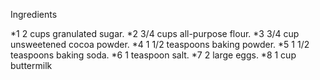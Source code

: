 Ingredients

*1 2 cups granulated sugar.
*2 3/4 cups all-purpose flour.
*3 3/4 cup unsweetened cocoa powder.
*4 1 1/2 teaspoons baking powder.
*5 1 1/2 teaspoons baking soda.
*6 1 teaspoon salt.
*7 2 large eggs.
*8 1 cup buttermilk
